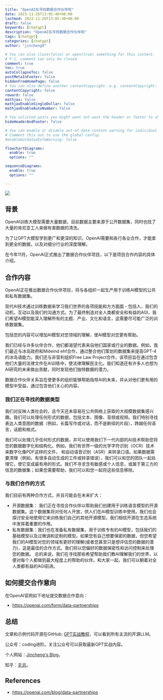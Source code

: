 ```yaml
---
title: "OpenAI在寻找数据合作伙伴啦"
date: 2023-11-26T13:05:48+08:00
lastmod: 2023-11-26T13:05:48+08:00
draft: false
keywords: [chatgpt]
description: "OpenAI在寻找数据合作伙伴啦"
tags: [chatgpt]
categories: [chatgpt]
author: "jincheng9"

# You can also close(false) or open(true) something for this content.
# P.S. comment can only be closed
comment: true
toc: true
autoCollapseToc: false
postMetaInFooter: false
hiddenFromHomePage: false
# You can also define another contentCopyright. e.g. contentCopyright: "This is another copyright."
contentCopyright: false
reward: false
mathjax: false
mathjaxEnableSingleDollar: false
mathjaxEnableAutoNumber: false

# You unlisted posts you might want not want the header or footer to show
hideHeaderAndFooter: false

# You can enable or disable out-of-date content warning for individual post.
# Comment this out to use the global config.
#enableOutdatedInfoWarning: false

flowchartDiagrams:
  enable: true
  options: ""

sequenceDiagrams: 
  enable: true
  options: ""

---
```



![](/img/wechat.png)

## 背景

OpenAI训练大模型需要大量数据，目前数据主要来源于公开数据集，同时也找了大量的肯尼亚工人来做有害数据的清洗。

为了让GPT大模型学到更广和更深的知识，OpenAI需要和各行各业合作，才能拿到更全的数据，以及对细分行业的深度理解。

在今年11月，OpenAI正式推出了数据合作伙伴项目，以下是项目合作内容的具体介绍。



## 合作内容

OpenAI正在推出数据合作伙伴项目，将与各组织一起生产用于训练AI模型的公共和私有数据集。

现代AI技术通过训练数据来学习我们世界的各项技能和方方面面 - 包括人，我们的动机，互动以及我们的沟通方式。为了最终制造对全人类都安全和有益的AGI，我们希望AI模型能深入理解所有的主题、产业、文化和语言，这需要尽可能广泛的训练数据集。

包括您的内容可以增加AI模型对您领域的理解，使AI模型对您更有帮助。

我们已经与许多伙伴合作，他们都渴望代表来自他们国家或行业的数据。例如，我们最近与冰岛政府和Miðeind ehf合作，通过整合他们策划的数据集来提高GPT-4的冰岛语能力。我们还与非营利组织Free Law Project合作，该项目旨在通过包含他们大量的法律文件在AI训练中，使法律理解民主化。我们知道还有许多人也想为AI研究的未来做出贡献，同时发现他们独特数据的潜力。

数据合作伙伴关系旨在使更多的组织能够帮助指导AI的未来，并从对他们更有用的模型中受益，通过包含他们关心的内容。

### 我们正在寻找的数据类型 

我们对反映人类社会的，且今天还未容易在公共网络上获取的大规模数据集感兴趣。我们可以处理任何形式的数据，包括文本、图像、音频或视频。我们特别寻找表达人类意图的数据（例如，长篇写作或对话，而不是断续的片段），跨越任何语言，话题和格式。

我们可以处理几乎任何形式的数据，并可以使用我们下一代内部的AI技术帮助您将您的数据数字化和结构化。例如，我们有世界一级的光学字符识别（OCR）技术来数字化像PDF这样的文件， 和自动语音识别（ASR）来转录口语。如果数据需要清理（例如，有很多自动生成的工件或转录错误），我们可以和您的团队一起处理它，使它变成最有用的形式。我们不寻求含有敏感或个人信息，或属于第三方的信息的数据集；如果您需要帮助，我们可以和您一起将这些信息移除。

### 与我们合作的方式 

我们目前有两种合作方式，并且可能会在未来扩大：

* 开源数据集： 我们正在寻找合作伙伴以帮助我们创建用于训练语言模型的开源数据集。这个数据集将对任何人开放，供人们在AI模型训练中使用。我们也会探讨安全地使用它来训练我们自己的其他开源模型。我们相信开源在生态系统中发挥着重要的作用。 
* 私有数据集：我们也在准备私有数据集，用于训练专有的AI模型，包括我们的基础模型以及过微调和定制的模型。如果您有自己想要保密的数据，但您希望我们的AI模型对您的领域有更好的理解(或者您甚至只是想评估您的数据的潜力)，这是最佳的合作方式。我们将以您偏好的数据保密性和访问控制来处理您的数据。 总的来说，我们在寻找那些希望帮助我们教AI理解我们的世界，以便对每个人都做到最大程度上的帮助的伙伴。和大家一起，我们可以朝着对全人类都有益的AGI前进。



## 如何提交合作意向

在OpenAI官网如下地址提交数据合作意向：

* https://openai.com/form/data-partnerships



## 总结

文章和示例代码开源在GitHub: [GPT实战教程](https://github.com/jincheng9/gpt-tutorial)，可以看到所有主流的开源LLM。

公众号：coding进阶。关注公众号可以获取最新GPT实战内容。

个人网站：[Jincheng's Blog](https://jincheng9.github.io/)。

知乎：[无忌](https://www.zhihu.com/people/thucuhkwuji)。



## References

* https://openai.com/blog/data-partnerships
